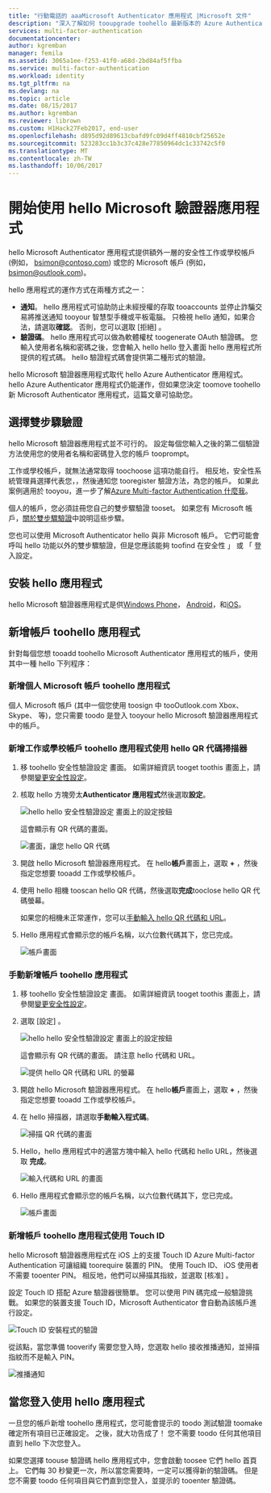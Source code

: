 ```yaml
---
title: "行動電話的 aaaMicrosoft Authenticator 應用程式 |Microsoft 文件"
description: "深入了解如何 tooupgrade toohello 最新版本的 Azure Authenticator。"
services: multi-factor-authentication
documentationcenter: 
author: kgremban
manager: femila
ms.assetid: 3065a1ee-f253-41f0-a68d-2bd84af5ffba
ms.service: multi-factor-authentication
ms.workload: identity
ms.tgt_pltfrm: na
ms.devlang: na
ms.topic: article
ms.date: 08/15/2017
ms.author: kgremban
ms.reviewer: librown
ms.custom: H1Hack27Feb2017, end-user
ms.openlocfilehash: d895d92d89613cbafd9fc09d4ff4810cbf25652e
ms.sourcegitcommit: 523283cc1b3c37c428e77850964dc1c33742c5f0
ms.translationtype: MT
ms.contentlocale: zh-TW
ms.lasthandoff: 10/06/2017
---
```

# <a name="get-started-with-hello-microsoft-authenticator-app"></a>開始使用 hello Microsoft 驗證器應用程式
hello Microsoft Authenticator 應用程式提供額外一層的安全性工作或學校帳戶 (例如， bsimon@contoso.com) 或您的 Microsoft 帳戶 (例如， bsimon@outlook.com)。

hello 應用程式的運作方式在兩種方式之一：

* **通知**。 hello 應用程式可協助防止未經授權的存取 tooaccounts 並停止詐騙交易將推送通知 tooyour 智慧型手機或平板電腦。 只檢視 hello 通知，如果合法，請選取**確認**。 否則，您可以選取 [拒絕] 。 
* **驗證碼**。 hello 應用程式可以做為軟體權杖 toogenerate OAuth 驗證碼。 您輸入使用者名稱和密碼之後，您會輸入 hello hello 登入畫面 hello 應用程式所提供的程式碼。 hello 驗證程式碼會提供第二種形式的驗證。

hello Microsoft 驗證器應用程式取代 hello Azure Authenticator 應用程式。 hello Azure Authenticator 應用程式仍能運作，但如果您決定 toomove toohello 新 Microsoft Authenticator 應用程式，這篇文章可協助您。  

## <a name="opt-in-for-two-step-verification"></a>選擇雙步驟驗證

hello Microsoft 驗證器應用程式並不可行的。 設定每個您輸入之後的第二個驗證方法使用您的使用者名稱和密碼登入您的帳戶 tooprompt。 

工作或學校帳戶，就無法通常取得 toochoose 這項功能自行。 相反地，安全性系統管理員選擇代表您，，然後通知您 tooregister 驗證方法，為您的帳戶。 如果此案例適用於 tooyou，進一步了解[Azure Multi-factor Authentication 什麼我](multi-factor-authentication-end-user.md)。

個人的帳戶，您必須註冊您自己的雙步驟驗證 tooset。 如果您有 Microsoft 帳戶，[關於雙步驟驗證](https://support.microsoft.com/help/12408/microsoft-account-about-two-step-verification)中說明這些步驟。 

您也可以使用 Microsoft Authenticator hello 與非 Microsoft 帳戶。 它們可能會呼叫 hello 功能以外的雙步驟驗證，但是您應該能夠 toofind 在安全性 」 或 「 登入設定。 

## <a name="install-hello-app"></a>安裝 hello 應用程式
hello Microsoft 驗證器應用程式是供[Windows Phone](http://go.microsoft.com/fwlink/?Linkid=825071)， [Android](http://go.microsoft.com/fwlink/?Linkid=825072)，和[iOS](http://go.microsoft.com/fwlink/?Linkid=825073)。

## <a name="add-accounts-toohello-app"></a>新增帳戶 toohello 應用程式
針對每個您想 tooadd toohello Microsoft Authenticator 應用程式的帳戶，使用其中一種 hello 下列程序：

### <a name="add-a-personal-microsoft-account-toohello-app"></a>新增個人 Microsoft 帳戶 toohello 應用程式

個人 Microsoft 帳戶 (其中一個您使用 toosign 中 tooOutlook.com Xbox、 Skype、 等)，您只需要 toodo 是登入 tooyour hello Microsoft 驗證器應用程式中的帳戶。

### <a name="add-a-work-or-school-account-toohello-app-using-hello-qr-code-scanner"></a>新增工作或學校帳戶 toohello 應用程式使用 hello QR 代碼掃描器
1. 移 toohello 安全性驗證設定 畫面。  如需詳細資訊 tooget toothis 畫面上，請參閱[變更安全性設定](multi-factor-authentication-end-user-manage-settings.md#where-to-find-the-settings-page)。
2. 核取 hello 方塊旁太**Authenticator 應用程式**然後選取**設定**。

    ![hello hello 安全性驗證設定 畫面上的設定按鈕](./media/authenticator-app-how-to/azureauthe.png)

    這會顯示有 QR 代碼的畫面。

    ![畫面，讓您 hello QR 代碼](./media/authenticator-app-how-to/barcode2.png)
3. 開啟 hello Microsoft 驗證器應用程式。 在 hello**帳戶**畫面上，選取 **+** ，然後指定您想要 tooadd 工作或學校帳戶。
4. 使用 hello 相機 tooscan hello QR 代碼，然後選取**完成**tooclose hello QR 代碼螢幕。

    如果您的相機未正常運作，您可以[手動輸入 hello QR 代碼和 URL](#add-an-account-to-the-app-manually)。

5. Hello 應用程式會顯示您的帳戶名稱，以六位數代碼其下，您已完成。 

    ![帳戶畫面](./media/authenticator-app-how-to/accounts.png)

### <a name="add-an-account-toohello-app-manually"></a>手動新增帳戶 toohello 應用程式
1. 移 toohello 安全性驗證設定 畫面。  如需詳細資訊 tooget toothis 畫面上，請參閱[變更安全性設定](multi-factor-authentication-end-user-manage-settings.md)。
2. 選取 [設定] 。

    ![hello hello 安全性驗證設定 畫面上的設定按鈕](./media/authenticator-app-how-to/azureauthe.png)

    這會顯示有 QR 代碼的畫面。  請注意 hello 代碼和 URL。

    ![提供 hello QR 代碼和 URL 的螢幕](./media/authenticator-app-how-to/barcode2.png)
3. 開啟 hello Microsoft 驗證器應用程式。 在 hello**帳戶**畫面上，選取 **+** ，然後指定您想要 tooadd 工作或學校帳戶。

4. 在 hello 掃描器，請選取**手動輸入程式碼**。

    ![掃描 QR 代碼的畫面](./media/multi-factor-authentication-end-user-first-time/scan2.png)
5. Hello，hello 應用程式中的適當方塊中輸入 hello 代碼和 hello URL，然後選取 **完成**。

    ![輸入代碼和 URL 的畫面](./media/authenticator-app-how-to/manual.png)

6. Hello 應用程式會顯示您的帳戶名稱，以六位數代碼其下，您已完成。

    ![帳戶畫面](./media/authenticator-app-how-to/accounts.png)

### <a name="add-an-account-toohello-app-using-touch-id"></a>新增帳戶 toohello 應用程式使用 Touch ID
hello Microsoft 驗證器應用程式在 iOS 上的支援 Touch ID  Azure Multi-factor Authentication 可讓組織 toorequire 裝置的 PIN。 使用 Touch ID、 iOS 使用者不需要 tooenter PIN。 相反地，他們可以掃描其指紋，並選取 [核准] 。

設定 Touch ID 搭配 Azure 驗證器很簡單。 您可以使用 PIN 碼完成一般驗證挑戰。 如果您的裝置支援 Touch ID，Microsoft Authenticator 會自動為該帳戶進行設定。

![Touch ID 安裝程式的驗證](./media/authenticator-app-how-to/touchid1.png)

從該點，當您準備 tooverify 需要您登入時，您選取 hello 接收推播通知，並掃描指紋而不是輸入 PIN。

![推播通知](./media/authenticator-app-how-to/touchid2.png)

## <a name="use-hello-app-when-you-sign-in"></a>當您登入使用 hello 應用程式

一旦您的帳戶新增 toohello 應用程式，您可能會提示的 toodo 測試驗證 toomake 確定所有項目已正確設定。 之後，就大功告成了！ 您不需要 toodo 任何其他項目直到 hello 下次您登入。

如果您選擇 toouse 驗證碼 hello 應用程式中，您會啟動 toosee 它們 hello 首頁上。 它們每 30 秒變更一次，所以當您需要時，一定可以獲得新的驗證碼。 但是您不需要 toodo 任何項目與它們直到您登入，並提示的 tooenter 驗證碼。  
